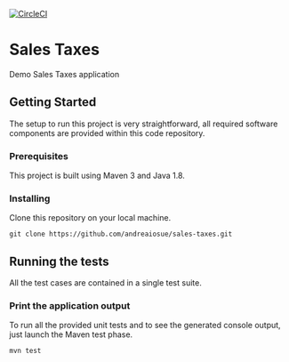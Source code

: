 [![CircleCI](https://circleci.com/gh/andreaiosue/sales-taxes.svg?style=svg)](https://circleci.com/gh/andreaiosue/sales-taxes)

# Sales Taxes

Demo Sales Taxes application

## Getting Started

The setup to run this project is very straightforward, all required software components are provided within this code repository.

### Prerequisites

This project is built using Maven 3 and Java 1.8.

### Installing

Clone this repository on your local machine.

```
git clone https://github.com/andreaiosue/sales-taxes.git
```

## Running the tests

All the test cases are contained in a single test suite.

### Print the application output

To run all the provided unit tests and to see the generated console output, just launch the Maven test phase.

```
mvn test
```
